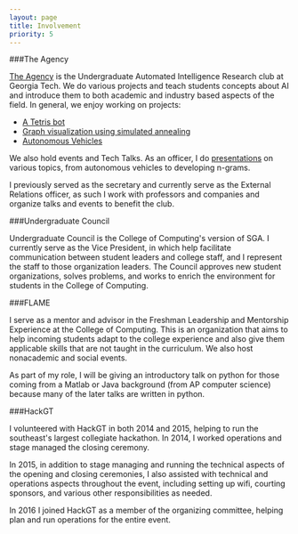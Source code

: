 ```yaml
---
layout: page
title: Involvement
priority: 5
---
```



###The Agency

[The Agency](https://github.com/gtagency) is the Undergraduate Automated Intelligence Research club at Georgia Tech. We do various projects and teach students concepts about AI and introduce them to both academic and industry based aspects of the field. In general, we enjoy working on projects:

 - [A Tetris bot](https://github.com/gtagency/tetris-python)
 - [Graph visualization using simulated annealing](https://github.com/gtagency/graph-reduction)
 - [Autonomous Vehicles](https://github.com/gtagency/buzzmobile)

We also hold events and Tech Talks. As an officer, I do [presentations](https://drive.google.com/folderview?id=0Bys9BGMJRUovS1RpWThwUUVXZnM&usp=sharing) on various topics, from autonomous vehicles to developing n-grams.

I previously served as the secretary and currently serve as the External Relations officer, as such I work with professors and companies and organize talks and events to benefit the club.

###Undergraduate Council

Undergraduate Council is the College of Computing's version of SGA. I currently serve as the Vice President, in which help facilitate communication between student leaders and college staff, and I represent the staff to those organization leaders. The Council approves new student organizations, solves problems, and works to enrich the environment for students in the College of Computing.

###FLAME

I serve as a mentor and advisor in the Freshman Leadership and Mentorship Experience at the College of Computing. This is an organization that aims to help incoming students adapt to the college experience and also give them applicable skills that are not taught in the curriculum. We also host nonacademic and social events. 

As part of my role, I will be giving an introductory talk on python for those coming from a Matlab or Java background (from AP computer science) because many of the later talks are written in python.

###HackGT

I volunteered with HackGT in both 2014 and 2015, helping to run the southeast's largest collegiate hackathon. In 2014, I worked operations and stage managed the closing ceremony. 

In 2015, in addition to stage managing and running the technical aspects of the opening and closing ceremonies, I also assisted with technical and operations aspects throughout the event, including setting up wifi, courting sponsors, and various other responsibilities as needed.

In 2016 I joined HackGT as a member of the organizing committee, helping plan and run operations for the entire event.
